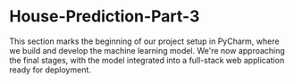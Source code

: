 # House-Prediction-Part-3
This section marks the beginning of our project setup in PyCharm, where we build and develop the machine learning model. We're now approaching the final stages, with the model integrated into a full-stack web application ready for deployment.

